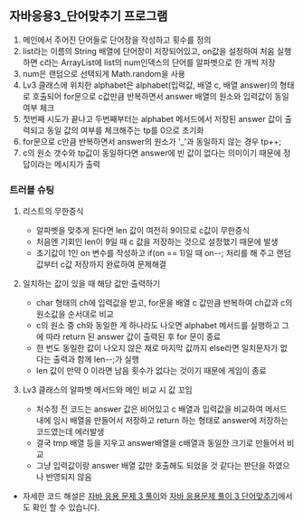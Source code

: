 
## 자바응용3_단어맞추기 프로그램

1. 메인에서 주어진 단어들로 단어장을 작성하고 횟수를 정의
2. list라는 이름의 String 배열에 단어장이 저장되어있고, on값을 설정하여 처음 실행하면 c라는 ArrayList에 list의 num인덱스의 단어를 알파벳으로 한 개씩 저장
3. num은 랜덤으로 선택되게 Math.random을 사용
4. Lv3 클래스에 위치한 alphabet은 alphabet(입력값, 배열 c, 배열 answer)의 형태로 호출되어 for문으로 c값만큼 반복하면서 answer 배열의 원소와 입력값이 동일여부 체크
5. 첫번째 시도가 끝나고 두번째부터는  alphabet 메서드에서 저장된 answer 값이 출력되고 동일 값의 여부를 체크해주는 tp를 0으로 초기화
6. for문으로 c만큼 반복하면서 answer의 원소가 '_'과 동일하지 않는 경우 tp++;
7. c의 원소 갯수와 tp값이 동일하다면 answer에 빈 값이 없다는 의미이기 때문에 정답이라는 메시지가 출력

### 트러블 슈팅

1. 리스트의 무한증식
    - 알파벳을 맞추게 된다면 len 값이 여전히 9이므로 c값이 무한증식
    - 처음엔 기회인 len이 9일 때 c 값을 저장하는 것으로 설정했기 때문에 발생
    - 초기값이 1인 on 변수를 작성하고 if(on == 1)일 때 on--; 처리를 해 주고 랜덤값부터 c값 저장까지 완료하여 문제해결

2. 일치하는 값이 있을 때 해당 값만 출력하기
    - char 형태의 ch에 입력값을 받고, for문을 배열 c 값만큼 반복하여 ch값과 c의 원소값을 순서대로 비교
    - c의 원소 중 ch와 동일한 게 하나라도 나오면 alphabet 메서드를 실행하고 그에 따라 return 된 answer 값이 출력된 후 for 문이 종료
    - 한 번도 동일한 값이 나오지 않은 채로 마지막 값까지 else라면 일치문자가 없다는 출력과 함께 len--;가 실행
    - len 값이 만약 0 이라면 남음 횟수가 없다는 것이기 때문에 게임이 종료

3. Lv3 클래스의 알파벳 메서드와 메인 비교 시 값 꼬임
    - 처수정 전 코드는 answer 값은 비어있고 c 배열과 입력값을 비교하여 메서드 내에 임시 배열을 만들어서 저장하고 return 하는 형태로 answer에 저장하는 코드였는데 에러발생
    - 결국 tmp 배열 등을 지우고 answer배열을 c배열과 동일한 크기로 만들어서 비교
    - 그냥 입력값이랑 answer 배열 값만 호출해도 되었을 것 같다는 판단을 하였으나 반영되지 않음

- 자세한 코드 해설은 [자바 응용 문제 3 풀이](https://velog.io/@wndid2008/TIL%EC%9E%90%EB%B0%94-%EC%9D%91%EC%9A%A9%EB%AC%B8%EC%A0%9C-3-%ED%92%80%EC%9D%B41)와 [자바 응용문제 풀이 3 단어맞추기](https://velog.io/@wndid2008/TIL%EC%9E%90%EB%B0%94-%EC%9D%91%EC%9A%A9%EB%AC%B8%EC%A0%9C-3-%ED%92%80%EC%9D%B42)에서도 확인 할 수 있습니다.

